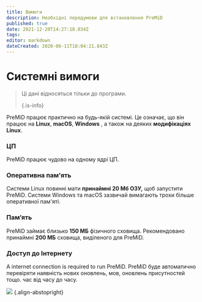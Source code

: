 ```yaml
---
title: Вимоги
description: Необхідні передумови для встановлення PreMiD
published: true
date: 2021-12-20T14:27:18.034Z
tags:
editor: markdown
dateCreated: 2020-06-11T18:04:21.843Z
---
```


# Системні вимоги

> Ці дані відносяться тільки до програми. 
> 
> {.is-info}

PreMiD працює практично на будь-якій системі. Це означає, що він працює на **Linux**, **macOS**, **Windows** , а також на деяких **модифікаціях Linux**.

### ЦП
PreMiD працює чудово на одному ядрі ЦП.

### Оперативна пам'ять
Системи Linux повинні мати **принаймні 20 Мб ОЗУ,** щоб запустити PreMiD. Системи Windows та macOS зазвичай вимагають трохи більше оперативної пам'яті.

### Пам’ять
PreMiD займає близько **150 МБ** фізичного сховища. Рекомендовано принаймні **200 МБ** сховища, виділеного для PreMiD.

### Доступ до Інтернету
A internet connection is required to run PreMiD. PreMiD буде автоматично перевіряти наявність нових оновлень, мов, оновлень присутностей тощо. час від часу до часу.

![](https://a.icons8.com/ViUXyjOj/f4tFww/svg.svg) {.align-abstopright}
